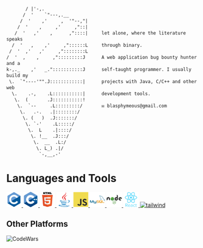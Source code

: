    
           / |'-,.
          /  '    `"---,.__
         /  '    ,'     ,  '"--,"|                     
        /  '    ,     ,'     ,"::|
       /  '   ,'    ,      ,"::::|     let alone, where the literature speaks     
      /  '   ,    ,'     ,"::::::L     through binary.     
     /  '  ,'   ,'     ,"::::::::L           
    /  '  ,    ,     ,":::::::::J      A web application bug bounty hunter and a   
    k-,._    ,'   _.":::::::::::J      self-taught programmer. I usually build my  
     \.  `"----'"".J::::::::::::|      projects with Java, C/C++ and other web     
      \.    .-,    .L:::::::::::|      development tools.     
       \.  (       .J:::::::::::!      
        \.  `--     .L:::::::::/       ✉ blasphymeous@gmail.com
         \.   .-.   .|::::::::/ 
          \. (   )  .J:::::::/
           \. `-'    .L:::::/             
            \.  L    .|::::/
             \. !__  .J:::/             
              \.  __  .L:/
               \. L_) .|/
                `-,__,-' 



# Languages and Tools 
<p align="left"> <a href="https://www.cprogramming.com/" target="_blank" rel="noreferrer"> <img src="https://raw.githubusercontent.com/devicons/devicon/master/icons/c/c-original.svg" alt="c" width="40" height="40"/> </a> <a href="https://www.w3schools.com/cpp/" target="_blank" rel="noreferrer"> <img src="https://raw.githubusercontent.com/devicons/devicon/master/icons/cplusplus/cplusplus-original.svg" alt="cplusplus" width="40" height="40"/> </a> <a href="https://www.w3.org/html/" target="_blank" rel="noreferrer"> <img src="https://raw.githubusercontent.com/devicons/devicon/master/icons/html5/html5-original-wordmark.svg" alt="html5" width="40" height="40"/> </a> <a href="https://www.java.com" target="_blank" rel="noreferrer"> <img src="https://raw.githubusercontent.com/devicons/devicon/master/icons/java/java-original.svg" alt="java" width="40" height="40"/> </a> <a href="https://developer.mozilla.org/en-US/docs/Web/JavaScript" target="_blank" rel="noreferrer"> <img src="https://raw.githubusercontent.com/devicons/devicon/master/icons/javascript/javascript-original.svg" alt="javascript" width="40" height="40"/> </a> <a href="https://www.mysql.com/" target="_blank" rel="noreferrer"> <img src="https://raw.githubusercontent.com/devicons/devicon/master/icons/mysql/mysql-original-wordmark.svg" alt="mysql" width="40" height="40"/> </a> <a href="https://nodejs.org" target="_blank" rel="noreferrer"> <img src="https://raw.githubusercontent.com/devicons/devicon/master/icons/nodejs/nodejs-original-wordmark.svg" alt="nodejs" width="40" height="40"/> </a> <a href="https://reactjs.org/" target="_blank" rel="noreferrer"> <img src="https://raw.githubusercontent.com/devicons/devicon/master/icons/react/react-original-wordmark.svg" alt="react" width="40" height="40"/> </a> <a href="https://tailwindcss.com/" target="_blank" rel="noreferrer"> <img src="https://www.vectorlogo.zone/logos/tailwindcss/tailwindcss-icon.svg" alt="tailwind" width="40" height="40"/> </a> </p>


## Other Platforms
<img src="https://www.codewars.co](https://www.codewars.com/users/belphegores/badges/large" alt="CodeWars" width=50 height=40> 
                
